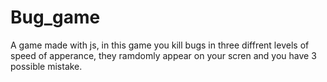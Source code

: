 # Bug_game
A game made with js, in this game you kill bugs in three diffrent levels of speed of apperance, they ramdomly appear on your scren and you have 3 possible mistake.
